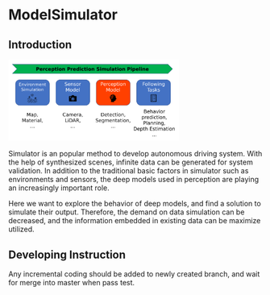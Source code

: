 # ModelSimulator

## Introduction

<img src="docs/backgnd.png" alt="background" style="zoom: 33%;" />

Simulator is an popular method to develop autonomous driving system. With the help of synthesized scenes, infinite data can be generated for system validation. In addition to the traditional basic factors in simulator such as environments and sensors, the deep models used in perception are playing an increasingly important role. 

Here we want to explore the behavior of deep models, and find a solution to simulate their output. Therefore, the demand on data simulation can be decreased, and the information embedded in existing data can be maximize utilized.



## Developing Instruction

Any incremental coding should be added to newly created branch, and wait for merge into master when pass test.
